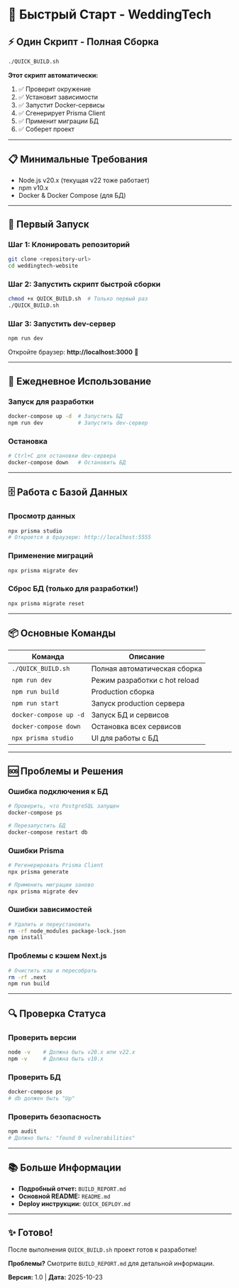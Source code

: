 # 🚀 Быстрый Старт - WeddingTech

## ⚡ Один Скрипт - Полная Сборка

```bash
./QUICK_BUILD.sh
```

**Этот скрипт автоматически:**
1. ✅ Проверит окружение
2. ✅ Установит зависимости
3. ✅ Запустит Docker-сервисы
4. ✅ Сгенерирует Prisma Client
5. ✅ Применит миграции БД
6. ✅ Соберет проект

---

## 📋 Минимальные Требования

- Node.js v20.x (текущая v22 тоже работает)
- npm v10.x
- Docker & Docker Compose (для БД)

---

## 🎯 Первый Запуск

### Шаг 1: Клонировать репозиторий
```bash
git clone <repository-url>
cd weddingtech-website
```

### Шаг 2: Запустить скрипт быстрой сборки
```bash
chmod +x QUICK_BUILD.sh  # Только первый раз
./QUICK_BUILD.sh
```

### Шаг 3: Запустить dev-сервер
```bash
npm run dev
```

Откройте браузер: **http://localhost:3000** 🎉

---

## 🔄 Ежедневное Использование

### Запуск для разработки
```bash
docker-compose up -d  # Запустить БД
npm run dev           # Запустить dev-сервер
```

### Остановка
```bash
# Ctrl+C для остановки dev-сервера
docker-compose down   # Остановить БД
```

---

## 🗄️ Работа с Базой Данных

### Просмотр данных
```bash
npx prisma studio
# Откроется в браузере: http://localhost:5555
```

### Применение миграций
```bash
npx prisma migrate dev
```

### Сброс БД (только для разработки!)
```bash
npx prisma migrate reset
```

---

## 📦 Основные Команды

| Команда | Описание |
|---------|----------|
| `./QUICK_BUILD.sh` | Полная автоматическая сборка |
| `npm run dev` | Режим разработки с hot reload |
| `npm run build` | Production сборка |
| `npm run start` | Запуск production сервера |
| `docker-compose up -d` | Запуск БД и сервисов |
| `docker-compose down` | Остановка всех сервисов |
| `npx prisma studio` | UI для работы с БД |

---

## 🆘 Проблемы и Решения

### Ошибка подключения к БД
```bash
# Проверить, что PostgreSQL запущен
docker-compose ps

# Перезапустить БД
docker-compose restart db
```

### Ошибки Prisma
```bash
# Регенерировать Prisma Client
npx prisma generate

# Применить миграции заново
npx prisma migrate dev
```

### Ошибки зависимостей
```bash
# Удалить и переустановить
rm -rf node_modules package-lock.json
npm install
```

### Проблемы с кэшем Next.js
```bash
# Очистить кэш и пересобрать
rm -rf .next
npm run build
```

---

## 🔍 Проверка Статуса

### Проверить версии
```bash
node -v    # Должна быть v20.x или v22.x
npm -v     # Должна быть v10.x
```

### Проверить БД
```bash
docker-compose ps
# db должен быть "Up"
```

### Проверить безопасность
```bash
npm audit
# Должно быть: "found 0 vulnerabilities"
```

---

## 📚 Больше Информации

- **Подробный отчет:** `BUILD_REPORT.md`
- **Основной README:** `README.md`
- **Deploy инструкции:** `QUICK_DEPLOY.md`

---

## ✨ Готово!

После выполнения `QUICK_BUILD.sh` проект готов к разработке!

**Проблемы?** Смотрите `BUILD_REPORT.md` для детальной информации.

**Версия:** 1.0 | **Дата:** 2025-10-23

